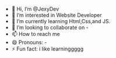 - 👋 Hi, I’m @JexyDev
- 👀 I’m interested in Website Developer
- 🌱 I’m currently learning Html,Css,and JS.
- 💞️ I’m looking to collaborate on -
- 📫 How to reach me 
- 😄 Pronouns: -
- ⚡ Fun fact: i like learninggggg

<!---
JexyDev/JexyDev is a ✨ special ✨ repository because its `README.md` (this file) appears on your GitHub profile.
You can click the Preview link to take a look at your changes.
--->
